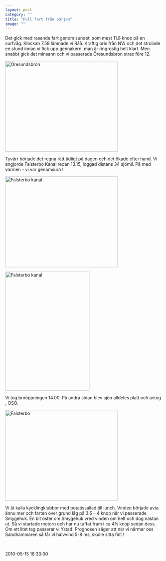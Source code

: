 ```yaml
---
layout: post
category: ""
title: "Full fart från början"
image: ""
---
```


<p class="MsoNormal">Det gick med rasande fart genom sundet, som mest 11.8 knop på en surfvåg. Klockan 7.58 lämnade vi Råå. Kraftig bris från NW och det strulade en stund innan vi fick upp gennakern, man är ringrostig helt klart. Men snabbt gick det minsann och vi passerade Öresundsbron strax före 12.</p>
<p class="MsoNormal"><img src="images/stories/bildspel/gotakanal2010/0000sundet_10.jpg" border="0" alt="Öresundsbron" width="360" height="290" style="vertical-align: middle;" /></p>
<p class="MsoNormal">Tyvärr började det regna rätt tidiigt på dagen och det ökade efter hand. Vi angjorde Falsterbo Kanal redan 13.15, loggad distans 34 sjömil. På med värmen - vi var genomsura !</p>
<p class="MsoNormal"><img src="images/stories/bildspel/gotakanal2010/0010falsterbokanal_10.jpg" border="0" alt="Falsterbo kanal" width="360" height="290" style="vertical-align: middle;" /></p>
<p class="MsoNormal"><img src="images/stories/bildspel/gotakanal2010/0010falsterbokanal_15.jpg" border="0" alt="Falsterbo kanal" width="270" height="380" style="vertical-align: middle;" /></p>
<p class="MsoNormal">Vi tog broöppningen 14.00. På andra sidan blev sjön alldeles platt och avtog , OSO.</p>
<p class="MsoNormal"><img src="images/stories/bildspel/gotakanal2010/0010falsterbokanal_20.jpg" border="0" alt="Falsterbo" width="360" height="290" style="vertical-align: middle;" /></p>
<p class="MsoNormal">Vi åt kalla kycklingklubbor med potatissallad till lunch. Vinden började avta ännu mer och farten över grund låg på 3.5 – 4 knop när vi passerade Smygehuk. En bit öster om <span> </span>Smygehuk vred vinden  om helt och dog nästan ut. Så vi startade motorn och har nu tuffat fram i<span> </span>ca 4½ knop sedan dess. Om ett litet tag passerar vi Ystad.  Prognosen säger att när vi närmar oss Sandhammaren så får vi halvvind  5-8 ms, skulle sitta fint !</p>
<p> </p>

2010-05-15 18:30:00